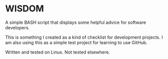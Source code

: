 # WISDOM

A simple BASH script that displays some helpful advice for software developers.

This is something I created as a kind of checklist for development projects. I am also using this as a simple test project for learning to use GitHub.

Written and tested on Linux. Not tested elsewhere.

